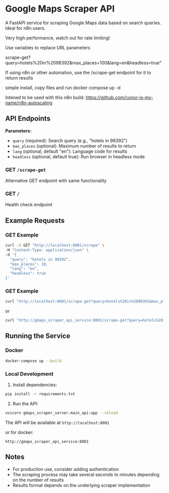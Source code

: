 # Google Maps Scraper API

A FastAPI service for scraping Google Maps data based on search queries. Ideal for n8n users.

Very high performance, watch out for rate limiting!

Use variables to replace URL parameters

scrape-get?query=hotels%20in%2098392&max_places=100&lang=en&headless=true"

If using n8n or other automation, use the /scrape-get endpoint for it to return results

simple install, copy files and run docker compose up -d

Intened to be used with this n8n build: 
https://github.com/conor-is-my-name/n8n-autoscaling 

## API Endpoints

**Parameters:**
- `query` (required): Search query (e.g., "hotels in 98392")
- `max_places` (optional): Maximum number of results to return
- `lang` (optional, default "en"): Language code for results
- `headless` (optional, default true): Run browser in headless mode

### GET `/scrape-get`
Alternative GET endpoint with same functionality

### GET `/`
Health check endpoint

## Example Requests

### GET Example
```bash
curl -X GET "http://localhost:8001/scrape" \
-H "Content-Type: application/json" \
-d '{
  "query": "hotels in 98392",
  "max_places": 10,
  "lang": "en",
  "headless": true
}'
```

### GET Example
```bash
curl "http://localhost:8001/scrape-get?query=hotels%20in%2098392&max_places=10&lang=en&headless=true"
```
or

```bash
curl "http://gmaps_scraper_api_service:8001/scrape-get?query=hotels%20in%2098392&max_places=10&lang=en&headless=true"
```


## Running the Service

### Docker
```bash
docker-compose up --build
```

### Local Development
1. Install dependencies:
```bash
pip install -r requirements.txt
```

2. Run the API:
```bash
uvicorn gmaps_scraper_server.main_api:app --reload
```


The API will be available at `http://localhost:8001`

or for docker:

`http://gmaps_scraper_api_service:8001`

## Notes
- For production use, consider adding authentication
- The scraping process may take several seconds to minutes depending on the number of results
- Results format depends on the underlying scraper implementation
